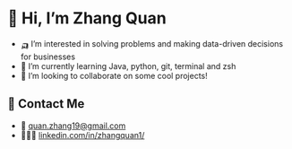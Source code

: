 # 🤡 Hi, I’m Zhang Quan
- 🛺 I’m interested in solving problems and making data-driven decisions for businesses
- 🌱 I’m currently learning Java, python, git, terminal and zsh
- 🏰 I’m looking to collaborate on some cool projects!

## 📇 Contact Me 
- 📧  quan.zhang19@gmail.com
- 👩🏻‍🏫  [linkedin.com/in/zhangquan1/](https://www.linkedin.com/in/zhangquan1/)
<!---
quanzhang19/quanzhang19 is a ✨ special ✨ repository because its `README.md` (this file) appears on your GitHub profile.
You can click the Preview link to take a look at your changes.
--->
